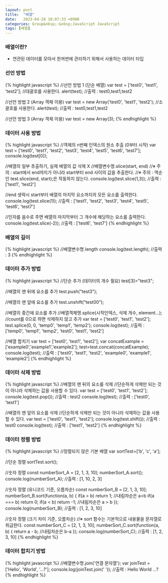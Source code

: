 ```yaml
---
layout: post
title:  "배열"
date:   2023-04-28 10:07:33 +0900
categories: Group&nbsp;:&nbsp;JavaScript JavaScript
tags: [배열]
---
```


### 배열이란? 

- 연관된 데이터를 모아서 한꺼번에 관리하기 위해서 사용하는 데이터 타입

### 선언 방법

{% highlight javascript %}
//선언 방법 1 (단순 배열)
var test = ['test0', 'test1', 'test2']; //대괄호를 사용한다.
alert(test); //출력 : test0,test1,test2

//선언 방법 2 (Array 객체 이용)
var test = new Array('test0', 'test1', 'test2'); //소괄호를 사용한다.
alert(test); //출력 : test0,test1,test2

//선언 방법 3 (Array 객체 이용)
var test = new Array(3);
{% endhighlight %}

### 데이터 사용 방법

{% highlight javascript %}
//객체의 n번째 인덱스의 원소 추출 (0부터 시작)
var test = ['test0', 'test1', 'test2', 'test3', 'test4', 'test5', 'test6', 'test7'];
console.log(test[0]);

//배열의 일부 추출하기, 실제 배열의 값 삭제 X
//배열변수명.slice(start, end)
//※ 주의 : start에서 end까지가 아니라 start부터 end 사이의 값을 추출한다.
//※ 주의 : 역순인 test.slice(end, start);은 작동하지 않는다.
console.log(test.slice(1,3)); //출력 :  ['test1', 'test2']

//end 생략시 start부터 배열의 마지막 요소까지의 모든 요소를 출력한다.
console.log(test.slice(1)); //출력 : ['test1', 'test2', 'test3', 'test4', 'test5', 'test6', 'test7']

//인자를 음수로 주면 배열의 마지막부터 그 개수에 해당하는 요소를 출력한다.
console.log(test.slice(-2)); //출력 :  ['test6', 'test7']
{% endhighlight %}

### 배열의 길이

{% highlight javascript %}
//배열변수명.length
console.log(test.length); //출력 : 3
{% endhighlight %}

### 데이터 추가 방법

{% highlight javascript %}
 //단순 추가 (데이터의 개수 필요)
test[3]="test3";

//배열의 맨 뒤에 요소를 추가
test.push("test3");

//배열의 맨 앞에 요소를 추가
test.unshift("test00");

//배열의 중간에 요소를 추가
//배열객체명.splice(시작인덱스, 삭제 개수, element...);
//count를 0으로 하면 삭제하지 않고 추가
var test = ['test0', 'test1', 'test2'];
test.splice(0, 0, 'temp0', 'temp1', 'temp2');
console.log(test); //출력 : ['temp0', 'temp1', 'temp2', 'test0', 'test1', 'test2']

//배열 합치기
var test = ['test0', 'test1', 'test2'];
var concatExample = ['example0','example1','example2'];
test=test.concat(concatExample);
console.log(test); //출력 :  ['test0', 'test1', 'test2', 'example0', 'example1', 'example2']
{% endhighlight %}

### 데이터 삭제 방법
{% highlight javascript %}
//배열의 맨 뒤의 요소를 삭제
//단순하게 삭제만 되는 것이 아니라 삭제하는 값을 사용할 수 있다.
var test = ['test0', 'test1', 'test2'];
console.log(test.pop()); //출력 : test2
console.log(test); //출력 : ['test0', 'test1']

//배열의 맨 앞의 요소를 삭제
//단순하게 삭제만 되는 것이 아니라 삭제하는 값을 사용할 수 있다.
var test = ['test0', 'test1', 'test2'];
console.log(test.shift()); //출력 : test0
console.log(test); //출력 : ['test1', 'test2']
{% endhighlight %}

### 데이터 정렬 방법
{% highlight javascript %}
//정렬되지 않은 기본 배열
var sortTest=['b', 'c', 'a'];

//단순 정렬
sortTest.sort();

//숫자 정렬
const numberSort_A = [2, 1, 3, 10];
numberSort_A.sort();
console.log(numberSort_A); //출력 : [1, 10, 2, 3]

//숫자 정렬 (유니코드 기준, 오름차순)
const numberSort_B = [2, 1, 3, 10];
numberSort_B.sort(function(a, b)  {
if(a > b) return 1; //내림차순은 a<b
if(a === b) return 0;
if(a < b) return -1; //내림차순은 a > b
});
console.log(numberSort_B); //출력 :  [1, 2, 3, 10]

//숫자 정렬 (크기 차이 기준, 오름차순)
//※ sort 함수는 기본적으로 내용물을 문자열로 취급한다.
const numberSort_C = [2, 1, 3, 10];
numberSort_C.sort(function(a, b)  {
return a - b; //내림차순은 b-a
});
console.log(numberSort_C); //출력 :  [1, 2, 3, 10]
{% endhighlight %}

### 데이터 합치기 방법
{% highlight javascript %}
//배열변수명.join('연결 문자열');
var joinTest = ['Hello', 'World', '...?'];
console.log(joinTest.join(' ')); //출력 : Hello World ...?
{% endhighlight %}